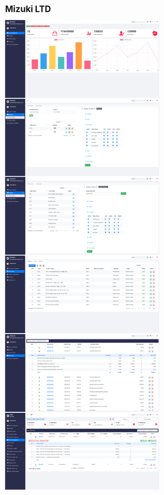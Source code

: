 # Mizuki LTD

<img src="./pic_1.png">
<img src="./pic_2.png">
<img src="./pic_3.png">
<img src="./pic_4.png">
<img src="./pic_5.png">
<img src="./pic_6_2.png">
